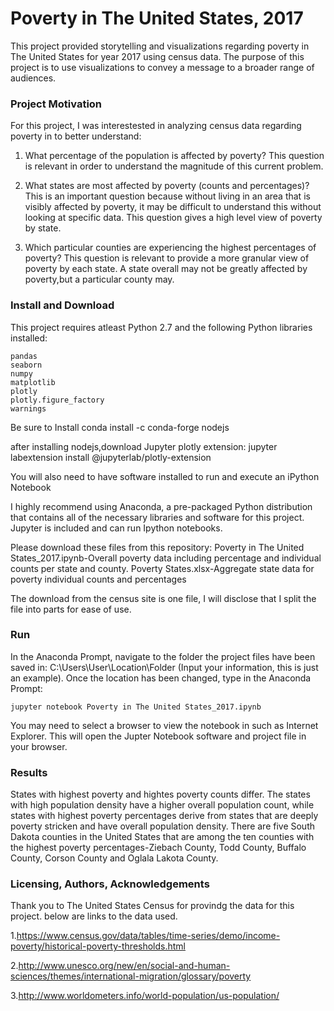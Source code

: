 # Poverty in The United States, 2017

This project provided storytelling and visualizations regarding poverty in The United States for year 2017 using census data. The purpose of this project is to use visualizations to convey a message to a broader range of audiences. 

### Project Motivation
For this project, I was interestested in analyzing census data regarding poverty in to better understand:

1. What percentage of the population is affected by poverty? This question is relevant in order to understand the magnitude of this current problem.

2. What states are most affected by poverty (counts and percentages)? This is an important question because without living in an area that is visibly affected by poverty, it may be difficult to understand this without looking at specific data. This question gives a high level view of poverty by state. 

3. Which particular counties are experiencing the highest percentages of poverty? This question is relevant to provide a more granular view of poverty by each state. A state overall may not be greatly affected by poverty,but a particular county may.

### Install and Download

This project requires atleast Python 2.7 and the following Python libraries installed:

    pandas
    seaborn
	numpy
	matplotlib
	plotly
	plotly.figure_factory
	warnings
	
 Be sure to Install conda install -c conda-forge nodejs  
 
after installing nodejs,download Jupyter plotly extension: jupyter labextension install @jupyterlab/plotly-extension
   
  You will also need to have software installed to run and execute an iPython Notebook

I highly recommend using Anaconda, a pre-packaged Python distribution that contains all of the necessary libraries and software for this project. Jupyter is included and can run Ipython notebooks. 

 Please download these files from this repository: 
 Poverty in The United States_2017.ipynb-Overall poverty data including percentage and individual counts per state and county.
 Poverty States.xlsx-Aggregate state data for poverty individual counts and percentages
 
 The download from the census site is one file, I will disclose that I split the file into parts for ease of use. 

### Run

In the Anaconda Prompt, navigate to the folder the project files have been saved in: C:\Users\User\Location\Folder (Input your information, this is just an example). Once the location has been changed, type in the Anaconda Prompt:

    jupyter notebook Poverty in The United States_2017.ipynb

You may need to select a browser to view the notebook in such as Internet Explorer. This will open the Jupter Notebook software and project file in your browser.

### Results

States with highest poverty and hightes poverty counts differ. The states with high population density have a higher overall population count, while states with highest poverty percentages derive from states that are deeply poverty stricken and have overall population density. There are five South Dakota counties in the United States that are among the ten counties with the highest poverty percentages-Ziebach County, Todd County, Buffalo County, Corson County and Oglala Lakota County.

### Licensing, Authors, Acknowledgements
Thank you to The United States Census for provindg the data for this project. below are links to the data used. 

1.https://www.census.gov/data/tables/time-series/demo/income-poverty/historical-poverty-thresholds.html

2.http://www.unesco.org/new/en/social-and-human-sciences/themes/international-migration/glossary/poverty

3.http://www.worldometers.info/world-population/us-population/

